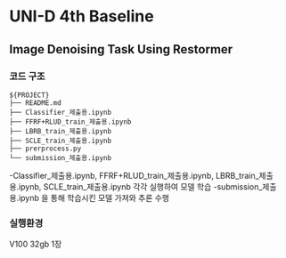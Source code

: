 # UNI-D 4th Baseline
## Image Denoising Task Using Restormer

### 코드 구조

```
${PROJECT}
├── README.md
├── Classifier_제출용.ipynb
├── FFRF+RLUD_train_제출용.ipynb
├── LBRB_train_제출용.ipynb
├── SCLE_train_제출용.ipynb
├── prerprocess.py
└── submission_제출용.ipynb
```
-Classifier_제출용.ipynb, FFRF+RLUD_train_제출용.ipynb, LBRB_train_제출용.ipynb, SCLE_train_제출용.ipynb 각각 실행하여 모델 학습
-submission_제출용.ipynb 을 통해 학습시킨 모델 가져와 추론 수행

### 실행환경
V100 32gb 1장
